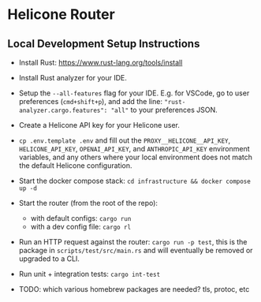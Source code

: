 # Helicone Router

## Local Development Setup Instructions

- Install Rust: https://www.rust-lang.org/tools/install
- Install Rust analyzer for your IDE.
- Setup the `--all-features` flag for your IDE. E.g. for VSCode,
  go to user preferences (`cmd+shift+p`), and add the line:
  `"rust-analyzer.cargo.features": "all"` to your preferences JSON.
- Create a Helicone API key for your Helicone user.
- `cp .env.template .env` and fill out the `PROXY__HELICONE__API_KEY`,
  `HELICONE_API_KEY`, `OPENAI_API_KEY`, and `ANTHROPIC_API_KEY` environment
  variables, and any others where your local environment does not match the
  default Helicone configuration.
- Start the docker compose stack: `cd infrastructure && docker compose up -d`
- Start the router (from the root of the repo):
  - with default configs: `cargo run`
  - with a dev config file: `cargo rl`
- Run an HTTP request against the router: `cargo run -p test`, this is the
  package in `scripts/test/src/main.rs` and will eventually be removed or upgraded
  to a CLI.
- Run unit + integration tests: `cargo int-test`

- TODO: which various homebrew packages are needed? tls, protoc, etc
